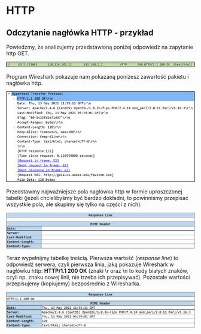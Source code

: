 # HTTP

## Odczytanie nagłówka HTTP - przykład

Powiedzmy, że analizujemy przedstawioną poniżej odpowiedź na zapytanie http GET.

![Odpowiedź na zapytanie](../../assets/http1.png)

Program Wireshark pokazuje nam pokazaną poniżesz zawartość pakietu i nagłówka http.

![Podgląd z programu Wireshark](../../assets/http2.png)

Przedstawmy najważniejsze pola nagłówka http w formie uproszczonej tabelki (jeżeli chcielibyśmy być bardzo dokładni, to powinniśmy przepisać wszystkie pola, ale skupimy się tylko na części z nich).

![Pusty nagłówek HTTP](../../assets/http3.png)

Teraz wypełnijmy tabelkę treścią. Pierwsza wartość (*response line*) to odpowiedź serwera, czyli pierwsza linia, jaką pokazuje Wireshark w nagłówku http: **HTTP/1.1 200 OK** (znaki \r oraz \n to kody białych znaków, czyli np. znaku nowej linii, nie trzeba ich przepisywać).
Pozostałe wartości przepisujemy (kopiujemy) bezpośrednio z Wiresharka.

![Wypełniony nagłówek HTTP](../../assets/http4.png)